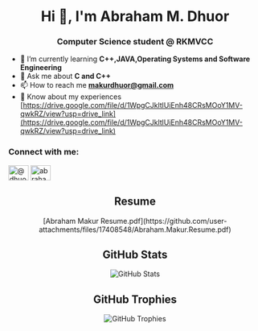 <h1 align="center">Hi 👋, I'm Abraham M. Dhuor</h1>
<h3 align="center">Computer Science student @ RKMVCC</h3>

- 🌱 I’m currently learning **C++,JAVA,Operating Systems and Software Engineering**
- 💬 Ask me about **C and C++**
- 📫 How to reach me **makurdhuor@gmail.com**
- 📄 Know about my experiences [https://drive.google.com/file/d/1WpgCJkltlUiEnh48CRsMOoY1MV-qwkRZ/view?usp=drive_link](https://drive.google.com/file/d/1WpgCJkltlUiEnh48CRsMOoY1MV-qwkRZ/view?usp=drive_link)

<h3 align="left">Connect with me:</h3>
<p align="left">
<a href="https://twitter.com/@dhuor_makur" target="blank"><img align="center" src="https://raw.githubusercontent.com/rahuldkjain/github-profile-readme-generator/master/src/images/icons/Social/twitter.svg" alt="@dhuor_makur" height="30" width="40" /></a>
<a href="https://linkedin.com/in/abraham.m.dhuor" target="blank"><img align="center" src="https://raw.githubusercontent.com/rahuldkjain/github-profile-readme-generator/master/src/images/icons/Social/linked-in-alt.svg" alt="abraham.m.dhuor" height="30" width="40" /></a>
</p>

<h2 align="center">Resume </h2>
<p align="center">
 [Abraham Makur Resume.pdf](https://github.com/user-attachments/files/17408548/Abraham.Makur.Resume.pdf)
</p>

<h2 align="center">GitHub Stats</h2>
<p align="center">
  <img src="https://github-readme-stats.vercel.app/api?username=Makur123&show_icons=true&theme=radical" alt="GitHub Stats"/>
</p>

<h2 align="center">GitHub Trophies</h2>
<p align="center">
  <img src="https://github-profile-trophy.vercel.app/?username=Makur123&theme=onedark" alt="GitHub Trophies"/>
</p>
